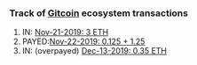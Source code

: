 ### Track of [Gitcoin](https://gitcoin.co/cybercongress) ecosystem transactions

1) IN: [Nov-21-2019: 3 ETH](https://etherscan.io/tx/0x7ce0fe03768aa7f12253a27c88cb4750b3f722b9897f5be3b899437a1aca5ea4)
2) PAYED:[Nov-22-2019: 0.125 + 1.25](https://etherscan.io/tx/0x5cbea8741e020de2b963b93e448b5974ae70ecf9f9b63dfc8427beef3adb2191)
3) IN: (overpayed) [Dec-13-2019: 0.35 ETH](https://etherscan.io/tx/0xe676f97d1b23ed0cd54c61a0db2b5f24d285d5094477340c6ccf98a58dc7c711)
